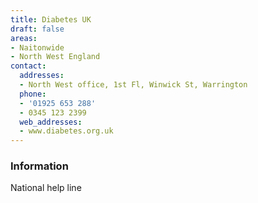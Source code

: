 ```yaml
---
title: Diabetes UK
draft: false
areas:
- Naitonwide
- North West England
contact:
  addresses:
  - North West office, 1st Fl, Winwick St, Warrington
  phone:
  - '01925 653 288'
  - 0345 123 2399
  web_addresses:
  - www.diabetes.org.uk
---
```


### Information
National help line

